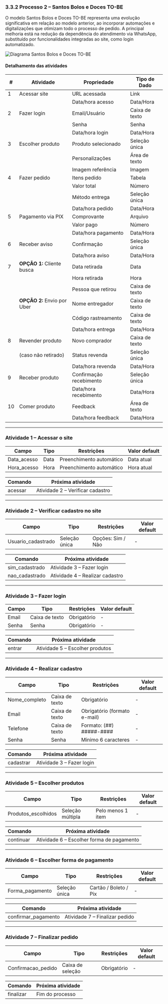### 3.3.2 Processo 2 – Santos Bolos e Doces TO-BE

O modelo Santos Bolos e Doces TO-BE representa uma evolução significativa em relação ao modelo anterior, ao incorporar automações e digitalizações que otimizam todo o processo de pedido. A principal melhoria está na redução da dependência do atendimento via WhatsApp, substituído por funcionalidades integradas ao site, como login automatizado.

![Diagrama Santos Bolos e Doces TO-BE](https://github.com/user-attachments/assets/f87cc55a-c16a-4220-a960-6dc9eee75df9)


#### Detalhamento das atividades

| **#**      | **Atividade**         | **Propriedade**          | **Tipo de Dado**     |
| ---        | ---                   | ---                      | ---                  |
| 1          | Acessar site          | URL acessada             | Link                 |
|            |                       | Data/hora acesso         | Data/Hora            |
| 2          | Fazer login           | Email/Usuário            | Caixa de texto       |
|            |                       | Senha                    | Senha                |
|            |                       | Data/hora login          | Data/Hora            |
| 3          | Escolher produto      | Produto selecionado      | Seleção única        |
|            |                       | Personalizações          | Área de texto        |
|            |                       | Imagem referência        | Imagem               |
| 4          | Fazer pedido          | Itens pedido             | Tabela               |
|            |                       | Valor total              | Número               |
|            |                       | Método entrega           | Seleção única        |
|            |                       | Data/hora pedido         | Data/Hora            |
| 5          | Pagamento via PIX     | Comprovante              | Arquivo              |
|            |                       | Valor pago               | Número               |
|            |                       | Data/hora pagamento      | Data/Hora            |
| 6          | Receber aviso         | Confirmação              | Seleção única        |
|            |                       | Data/hora aviso          | Data/Hora            |
| 7          | **OPÇÃO 1:** Cliente busca | Data retirada        | Data                 |
|            |                       | Hora retirada            | Hora                 |
|            |                       | Pessoa que retirou       | Caixa de texto       |
|            | **OPÇÃO 2:** Envio por Uber | Nome entregador     | Caixa de texto       |
|            |                       | Código rastreamento      | Caixa de texto       |
|            |                       | Data/hora entrega        | Data/Hora            |
| 8          | Revender produto      | Novo comprador           | Caixa de texto       |
|            | (caso não retirado)   | Status revenda           | Seleção única        |
|            |                       | Data/hora revenda        | Data/Hora            |
| 9          | Receber produto       | Confirmação recebimento  | Seleção única        |
|            |                       | Data/hora recebimento    | Data/Hora            |
| 10         | Comer produto         | Feedback                 | Área de texto        |
|            |                       | Data/hora feedback       | Data/Hora            |



---

### Atividade 1 – Acessar o site
| **Campo**        | **Tipo**     | **Restrições**             | **Valor default** |
|------------------|--------------|-----------------------------|-------------------|
| Data_acesso      | Data         | Preenchimento automático    | Data atual        |
| Hora_acesso      | Hora         | Preenchimento automático    | Hora atual        |


| **Comando**   | **Próxima atividade**              |
|--------------|-------------------------------------|
| acessar      | Atividade 2 – Verificar cadastro    |


---

### Atividade 2 – Verificar cadastro no site
| **Campo**           | **Tipo**       | **Restrições**       | **Valor default** |
|---------------------|----------------|-----------------------|-------------------|
| Usuario_cadastrado  | Seleção única  | Opções: Sim / Não     | -                 |

| **Comando**       | **Próxima atividade**               |
|-------------------|--------------------------------------|
| sim_cadastrado    | Atividade 3 – Fazer login            |
| nao_cadastrado    | Atividade 4 – Realizar cadastro      |


---

### Atividade 3 – Fazer login
| **Campo** | **Tipo**       | **Restrições**        | **Valor default** |
|-----------|----------------|------------------------|-------------------|
| Email     | Caixa de texto | Obrigatório            | -                 |
| Senha     | Senha          | Obrigatório            | -                 |

| **Comando** | **Próxima atividade**              |
|-------------|-------------------------------------|
| entrar      | Atividade 5 – Escolher produtos     |


---

### Atividade 4 – Realizar cadastro
| **Campo**       | **Tipo**        | **Restrições**               | **Valor default** |
|------------------|------------------|------------------------------|-------------------|
| Nome_completo    | Caixa de texto   | Obrigatório                  | -                 |
| Email            | Caixa de texto   | Obrigatório (formato e-mail) | -                 |
| Telefone         | Caixa de texto   | Formato: (##) #####-####     | -                 |
| Senha            | Senha            | Mínimo 6 caracteres          | -                 |

| **Comando**  | **Próxima atividade**           |
|--------------|----------------------------------|
| cadastrar    | Atividade 3 – Fazer login        |


---

### Atividade 5 – Escolher produtos
| **Campo**           | **Tipo**          | **Restrições**      | **Valor default** |
|---------------------|-------------------|----------------------|-------------------|
| Produtos_escolhidos | Seleção múltipla  | Pelo menos 1 item    | -                 |

| **Comando**  | **Próxima atividade**                     |
|--------------|--------------------------------------------|
| continuar    | Atividade 6 – Escolher forma de pagamento  |


---

### Atividade 6 – Escolher forma de pagamento
| **Campo**         | **Tipo**       | **Restrições**                | **Valor default** |
|-------------------|----------------|--------------------------------|-------------------|
| Forma_pagamento   | Seleção única  | Cartão / Boleto / Pix          | -                 |

| **Comando**         | **Próxima atividade**           |
|---------------------|----------------------------------|
| confirmar_pagamento | Atividade 7 – Finalizar pedido   |


---

### Atividade 7 – Finalizar pedido
| **Campo**           | **Tipo**            | **Restrições**  | **Valor default** |
|---------------------|---------------------|------------------|-------------------|
| Confirmacao_pedido  | Caixa de seleção    | Obrigatório      | -                 |

| **Comando** | **Próxima atividade**     |
|-------------|----------------------------|
| finalizar   | Fim do processo            |
